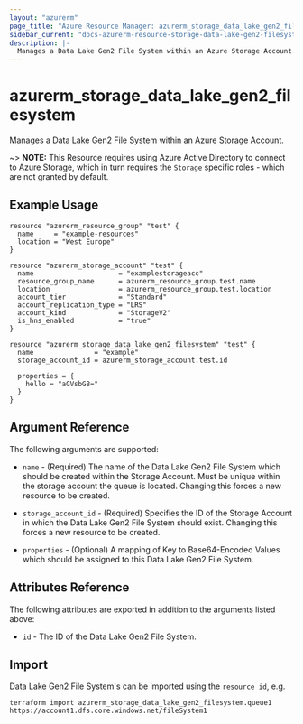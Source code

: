 ```yaml
---
layout: "azurerm"
page_title: "Azure Resource Manager: azurerm_storage_data_lake_gen2_filesystem"
sidebar_current: "docs-azurerm-resource-storage-data-lake-gen2-filesystem"
description: |-
  Manages a Data Lake Gen2 File System within an Azure Storage Account.
---
```


# azurerm_storage_data_lake_gen2_filesystem

Manages a Data Lake Gen2 File System within an Azure Storage Account.

~> **NOTE:** This Resource requires using Azure Active Directory to connect to Azure Storage, which in turn requires the `Storage` specific roles - which are not granted by default.

## Example Usage

```hcl
resource "azurerm_resource_group" "test" {
  name     = "example-resources"
  location = "West Europe"
}

resource "azurerm_storage_account" "test" {
  name                     = "examplestorageacc"
  resource_group_name      = azurerm_resource_group.test.name
  location                 = azurerm_resource_group.test.location
  account_tier             = "Standard"
  account_replication_type = "LRS"
  account_kind             = "StorageV2"
  is_hns_enabled           = "true"
}

resource "azurerm_storage_data_lake_gen2_filesystem" "test" {
  name               = "example"
  storage_account_id = azurerm_storage_account.test.id

  properties = {
    hello = "aGVsbG8="
  }
}
```

## Argument Reference

The following arguments are supported:

* `name` - (Required) The name of the Data Lake Gen2 File System which should be created within the Storage Account. Must be unique within the storage account the queue is located. Changing this forces a new resource to be created.

* `storage_account_id` - (Required) Specifies the ID of the Storage Account in which the Data Lake Gen2 File System should exist. Changing this forces a new resource to be created.

* `properties` - (Optional) A mapping of Key to Base64-Encoded Values which should be assigned to this Data Lake Gen2 File System. 

## Attributes Reference

The following attributes are exported in addition to the arguments listed above:

* `id` - The ID of the Data Lake Gen2 File System.

## Import

Data Lake Gen2 File System's can be imported using the `resource id`, e.g.

```shell
terraform import azurerm_storage_data_lake_gen2_filesystem.queue1 https://account1.dfs.core.windows.net/fileSystem1
```
